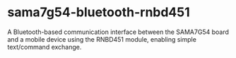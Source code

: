 # sama7g54-bluetooth-rnbd451
A Bluetooth-based communication interface between the SAMA7G54 board and a mobile device using the RNBD451 module, enabling simple text/command exchange.
